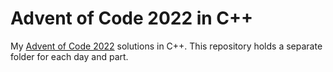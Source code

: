 # Advent of Code 2022 in C++

My [Advent of Code 2022](https://adventofcode.com/2022) solutions in C++. This repository holds a separate folder for each day and part.
